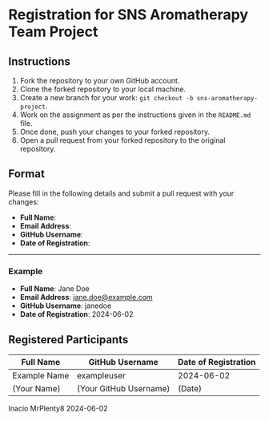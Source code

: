# Registration for SNS Aromatherapy Team Project

## Instructions

1. Fork the repository to your own GitHub account.
2. Clone the forked repository to your local machine.
3. Create a new branch for your work: `git checkout -b sns-aromatherapy-project`.
4. Work on the assignment as per the instructions given in the `README.md` file.
5. Once done, push your changes to your forked repository.
6. Open a pull request from your forked repository to the original repository.

## Format

Please fill in the following details and submit a pull request with your changes:

- **Full Name**: 
- **Email Address**: 
- **GitHub Username**: 
- **Date of Registration**: 

---

### Example

- **Full Name**: Jane Doe
- **Email Address**: jane.doe@example.com
- **GitHub Username**: janedoe
- **Date of Registration**: 2024-06-02

## Registered Participants

| Full Name      | GitHub Username | Date of Registration |
|----------------|------------------|----------------------|
| Example Name   | exampleuser      | 2024-06-02           |
| (Your Name)    | (Your GitHub Username) | (Date)        |
   Inacio          MrPlenty8               2024-06-02

